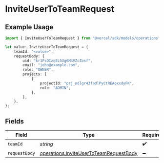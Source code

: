 # InviteUserToTeamRequest

## Example Usage

```typescript
import { InviteUserToTeamRequest } from "@vercel/sdk/models/operations";

let value: InviteUserToTeamRequest = {
    teamId: "<value>",
    requestBody: {
        uid: "kr1PsOIzqEL5Xg6M4VZcZosf",
        email: "john@example.com",
        role: "OWNER",
        projects: [
            {
                projectId: "prj_ndlgr43fadlPyCtREAqxxdyFK",
                role: "ADMIN",
            },
        ],
    },
};
```

## Fields

| Field                                                                                            | Type                                                                                             | Required                                                                                         | Description                                                                                      |
| ------------------------------------------------------------------------------------------------ | ------------------------------------------------------------------------------------------------ | ------------------------------------------------------------------------------------------------ | ------------------------------------------------------------------------------------------------ |
| `teamId`                                                                                         | *string*                                                                                         | :heavy_check_mark:                                                                               | N/A                                                                                              |
| `requestBody`                                                                                    | [operations.InviteUserToTeamRequestBody](../../models/operations/inviteusertoteamrequestbody.md) | :heavy_minus_sign:                                                                               | N/A                                                                                              |